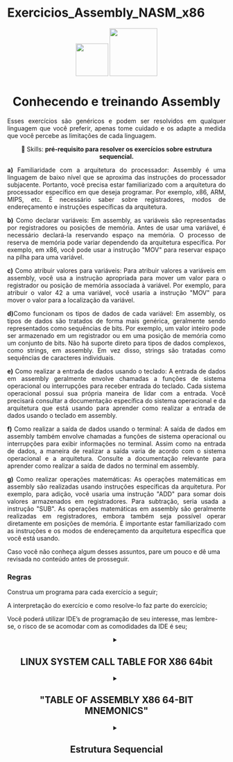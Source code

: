 # Exercicios_Assembly_NASM_x86


<div align="center">
<img src="https://github.com/AlvesTSA/Exercicios_C/assets/116441568/76cabc83-fed6-4f20-860c-691a1e8e74af" width="75px" />
<img src="https://github.com/AlvesTSA/Exercicios_C/assets/116441568/7508fe95-48b1-416e-b97d-aa1db84086c7" width="110px" />
</div>

<h1 align="center">Conhecendo e treinando Assembly</h1>

<p align="justify">Esses exercícios são genéricos e podem ser resolvidos em qualquer linguagem que você preferir, apenas tome cuidado e os adapte a medida que você percebe as limitações de cada linguagem.</p>
<p align="center">
  💼 Skills: <strong>pré-requisito para resolver os exercícios sobre estrutura sequencial.</strong>
</p>

<p align="justify">
<strong>  a)</strong> Familiaridade com a arquitetura do processador: Assembly é uma linguagem de baixo nível que se aproxima das instruções do processador subjacente. Portanto, você precisa estar familiarizado com a arquitetura do processador específico em que deseja programar. Por exemplo, x86, ARM, MIPS, etc. É necessário saber sobre registradores, modos de endereçamento e instruções específicas da arquitetura.
</p>
<p align="justify">
<strong>  b)</strong> Como declarar variáveis:
Em assembly, as variáveis são representadas por registradores ou posições de memória. Antes de usar uma variável, é necessário declará-la reservando espaço na memória. O processo de reserva de memória pode variar dependendo da arquitetura específica. Por exemplo, em x86, você pode usar a instrução "MOV" para reservar espaço na pilha para uma variável.


</p>
<p align="justify">
<strong>  c)</strong>  Como atribuir valores para variáveis:
Para atribuir valores a variáveis em assembly, você usa a instrução apropriada para mover um valor para o registrador ou posição de memória associada à variável. Por exemplo, para atribuir o valor 42 a uma variável, você usaria a instrução "MOV" para mover o valor para a localização da variável.
</p>
<p align="justify">
 <strong> d)</strong>Como funcionam os tipos de dados de cada variável:
Em assembly, os tipos de dados são tratados de forma mais genérica, geralmente sendo representados como sequências de bits. Por exemplo, um valor inteiro pode ser armazenado em um registrador ou em uma posição de memória como um conjunto de bits. Não há suporte direto para tipos de dados complexos, como strings, em assembly. Em vez disso, strings são tratadas como sequências de caracteres individuais.
</p>
<p align="justify">
 <strong> e)</strong> Como realizar a entrada de dados usando o teclado:
A entrada de dados em assembly geralmente envolve chamadas a funções de sistema operacional ou interrupções para receber entrada do teclado. Cada sistema operacional possui sua própria maneira de lidar com a entrada. Você precisará consultar a documentação específica do sistema operacional e da arquitetura que está usando para aprender como realizar a entrada de dados usando o teclado em assembly.
</p>
<p align="justify">
 <strong> f)</strong>  Como realizar a saída de dados usando o terminal:
A saída de dados em assembly também envolve chamadas a funções de sistema operacional ou interrupções para exibir informações no terminal. Assim como na entrada de dados, a maneira de realizar a saída varia de acordo com o sistema operacional e a arquitetura. Consulte a documentação relevante para aprender como realizar a saída de dados no terminal em assembly.
</p>

<p align="justify">
 <strong> g)</strong> Como realizar operações matemáticas:
As operações matemáticas em assembly são realizadas usando instruções específicas da arquitetura. Por exemplo, para adição, você usaria uma instrução "ADD" para somar dois valores armazenados em registradores. Para subtração, seria usada a instrução "SUB". As operações matemáticas em assembly são geralmente realizadas em registradores, embora também seja possível operar diretamente em posições de memória. É importante estar familiarizado com as instruções e os modos de endereçamento da arquitetura específica que você está usando.
</p>
<p>Caso você não conheça algum desses assuntos, pare um pouco e dê uma revisada no conteúdo antes de prosseguir.</p>

<h3>Regras</h3>

<p>Construa um programa para cada exercício a seguir;</p>
<p>A interpretação do exercício e como resolve-lo faz parte do exercício;</p>
<p>Você poderá utilizar IDE’s de programação de seu interesse, mas lembre-se, o risco de se acomodar com as comodidades da IDE é seu;</p>

<details>
<summary align = "center"> 
<h2 align = "center">LINUX SYSTEM CALL TABLE FOR X86 64bit</h2>
</summary>

<table border>




<tr><th align="center">%rax</th><th align="center">System call</th><th align="center">%rdi</th><th align="center">%rsi</th><th align="center">%rdx</th><th align="center">%r10</th><th align="center">%r8</th><th align="center">%r9</th></tr>






<tr><td>0</td><td>sys_read</td><td>unsigned int fd</td><td>char *buf</td><td>size_t count</td><td></td><td></td><td></td></tr>


<tr><td>1</td><td>sys_write</td><td>unsigned int fd</td><td>const char *buf</td><td>size_t count</td><td></td><td></td><td></td></tr>


<tr><td>2</td><td>sys_open</td><td>const char *filename</td><td>int flags</td><td>int mode</td><td></td><td></td><td></td></tr>


<tr><td>3</td><td>sys_close</td><td>unsigned int fd</td><td></td><td></td><td></td><td></td><td></td></tr>


<tr><td>4</td><td>sys_stat</td><td>const char *filename</td><td>struct stat *statbuf</td><td></td><td></td><td></td><td></td></tr>


<tr><td>5</td><td>sys_fstat</td><td>unsigned int fd</td><td>struct stat *statbuf</td><td></td><td></td><td></td><td></td></tr>


<tr><td>6</td><td>sys_lstat</td><td>fconst char *filename</td><td>struct stat *statbuf</td><td></td><td></td><td></td><td></td></tr>


<tr><td>7</td><td>sys_poll</td><td>struct poll_fd *ufds</td><td>unsigned int nfds</td><td>long timeout_msecs</td><td></td><td></td><td></td></tr>


<tr><td>8</td><td>sys_lseek</td><td>unsigned int fd</td><td>off_t offset</td><td>unsigned int origin</td><td></td><td></td><td></td></tr>


<tr><td>9</td><td>sys_mmap</td><td>unsigned long addr</td><td>unsigned long len</td><td>unsigned long prot</td><td>unsigned long flags</td><td>unsigned long fd</td><td>unsigned long off</td></tr>


<tr><td>10</td><td>sys_mprotect</td><td>unsigned long start</td><td>size_t len</td><td>unsigned long prot</td><td></td><td></td><td></td></tr>


<tr><td>11</td><td>sys_munmap</td><td>unsigned long addr</td><td>size_t len</td><td></td><td></td><td></td><td></td></tr>


<tr><td>12</td><td>sys_brk</td><td>unsigned long brk</td><td></td><td></td><td></td><td></td><td></td></tr>


<tr><td>13</td><td>sys_rt_sigaction</td><td>int sig</td><td>const struct sigaction *act</td><td>struct sigaction *oact</td><td>size_t sigsetsize</td><td></td><td></td></tr>


<tr><td>14</td><td>sys_rt_sigprocmask</td><td>int how</td><td>sigset_t *nset</td><td>sigset_t *oset</td><td>size_t sigsetsize</td><td></td><td></td></tr>


<tr><td>15</td><td>sys_rt_sigreturn</td><td>unsigned long __unused</td><td></td><td></td><td></td><td></td><td></td></tr>


<tr><td>16</td><td>sys_ioctl</td><td>unsigned int fd</td><td>unsigned int cmd</td><td>unsigned long arg</td><td></td><td></td><td></td></tr>


<tr><td>17</td><td>sys_pread64</td><td>unsigned long fd</td><td>char *buf</td><td>size_t count</td><td>loff_t pos</td><td></td><td></td></tr>


<tr><td>18</td><td>sys_pwrite64</td><td>unsigned int fd</td><td>const char *buf</td><td>size_t count</td><td>loff_t pos</td><td></td><td></td></tr>


<tr><td>19</td><td>sys_readv</td><td>unsigned long fd</td><td>const struct iovec *vec</td><td>unsigned long vlen</td><td></td><td></td><td></td></tr>


<tr><td>20</td><td>sys_writev</td><td>unsigned long fd</td><td>const struct iovec *vec</td><td>unsigned long vlen</td><td></td><td></td><td></td></tr>


<tr><td>21</td><td>sys_access</td><td>const char *filename</td><td>int mode</td><td></td><td></td><td></td><td></td></tr>


<tr><td>22</td><td>sys_pipe</td><td>int *filedes</td><td></td><td></td><td></td><td></td><td></td></tr>


<tr><td>23</td><td>sys_select</td><td>int n</td><td>fd_set *inp</td><td>fd_set *outp</td><td>fd_set*exp</td><td>struct timeval *tvp</td><td></td></tr>


<tr><td>24</td><td>sys_sched_yield</td><td></td><td></td><td></td><td></td><td></td><td></td></tr>


<tr><td>25</td><td>sys_mremap</td><td>unsigned long addr</td><td>unsigned long old_len</td><td>unsigned long new_len</td><td>unsigned long flags</td><td>unsigned long new_addr</td><td></td></tr>


<tr><td>26</td><td>sys_msync</td><td>unsigned long start</td><td>size_t len</td><td>int flags</td><td></td><td></td><td></td></tr>


<tr><td>27</td><td>sys_mincore</td><td>unsigned long start</td><td>size_t len</td><td>unsigned char *vec</td><td></td><td></td><td></td></tr>


<tr><td>28</td><td>sys_madvise</td><td>unsigned long start</td><td>size_t len_in</td><td>int behavior</td><td></td><td></td><td></td></tr>


<tr><td>29</td><td>sys_shmget</td><td>key_t key</td><td>size_t size</td><td>int shmflg</td><td></td><td></td><td></td></tr>


<tr><td>30</td><td>sys_shmat</td><td>int shmid</td><td>char *shmaddr</td><td>int shmflg</td><td></td><td></td><td></td></tr>


<tr><td>31</td><td>sys_shmctl</td><td>int shmid</td><td>int cmd</td><td>struct shmid_ds *buf</td><td></td><td></td><td></td></tr>


<tr><td>32</td><td>sys_dup</td><td>unsigned int fildes</td><td></td><td></td><td></td><td></td><td></td></tr>


<tr><td>33</td><td>sys_dup2</td><td>unsigned int oldfd</td><td>unsigned int newfd</td><td></td><td></td><td></td><td></td></tr>


<tr><td>34</td><td>sys_pause</td><td></td><td></td><td></td><td></td><td></td><td></td></tr>


<tr><td>35</td><td>sys_nanosleep</td><td>struct timespec *rqtp</td><td>struct timespec *rmtp</td><td></td><td></td><td></td><td></td></tr>


<tr><td>36</td><td>sys_getitimer</td><td>int which</td><td>struct itimerval *value</td><td></td><td></td><td></td><td></td></tr>


<tr><td>37</td><td>sys_alarm</td><td>unsigned int seconds</td><td></td><td></td><td></td><td></td><td></td></tr>


<tr><td>38</td><td>sys_setitimer</td><td>int which</td><td>struct itimerval *value</td><td>struct itimerval *ovalue</td><td></td><td></td><td></td></tr>


<tr><td>39</td><td>sys_getpid</td><td></td><td></td><td></td><td></td><td></td><td></td></tr>


<tr><td>40</td><td>sys_sendfile</td><td>int out_fd</td><td>int in_fd</td><td>off_t *offset</td><td>size_t count</td><td></td><td></td></tr>


<tr><td>41</td><td>sys_socket</td><td>int family</td><td>int type</td><td>int protocol</td><td></td><td></td><td></td></tr>


<tr><td>42</td><td>sys_connect</td><td>int fd</td><td>struct sockaddr *uservaddr</td><td>int addrlen</td><td></td><td></td><td></td></tr>


<tr><td>43</td><td>sys_accept</td><td>int fd</td><td>struct sockaddr *upeer_sockaddr</td><td>int *upeer_addrlen</td><td></td><td></td><td></td></tr>


<tr><td>44</td><td>sys_sendto</td><td>int fd</td><td>void *buff</td><td>size_t len</td><td>unsigned flags</td><td>struct sockaddr *addr</td><td>int addr_len</td></tr>


<tr><td>45</td><td>sys_recvfrom</td><td>int fd</td><td>void *ubuf</td><td>size_t size</td><td>unsigned flags</td><td>struct sockaddr *addr</td><td>int *addr_len</td></tr>


<tr><td>46</td><td>sys_sendmsg</td><td>int fd</td><td>struct msghdr *msg</td><td>unsigned flags</td><td></td><td></td><td></td></tr>


<tr><td>47</td><td>sys_recvmsg</td><td>int fd</td><td>struct msghdr *msg</td><td>unsigned int flags</td><td></td><td></td><td></td></tr>


<tr><td>48</td><td>sys_shutdown</td><td>int fd</td><td>int how</td><td></td><td></td><td></td><td></td></tr>


<tr><td>49</td><td>sys_bind</td><td>int fd</td><td>struct sokaddr *umyaddr</td><td>int addrlen</td><td></td><td></td><td></td></tr>


<tr><td>50</td><td>sys_listen</td><td>int fd</td><td>int backlog</td><td></td><td></td><td></td><td></td></tr>


<tr><td>51</td><td>sys_getsockname</td><td>int fd</td><td>struct sockaddr *usockaddr</td><td>int *usockaddr_len</td><td></td><td></td><td></td></tr>


<tr><td>52</td><td>sys_getpeername</td><td>int fd</td><td>struct sockaddr *usockaddr</td><td>int *usockaddr_len</td><td></td><td></td><td></td></tr>


<tr><td>53</td><td>sys_socketpair</td><td>int family</td><td>int type</td><td>int protocol</td><td>int *usockvec</td><td></td><td></td></tr>


<tr><td>54</td><td>sys_setsockopt</td><td>int fd</td><td>int level</td><td>int optname</td><td>char *optval</td><td>int optlen</td><td></td></tr>


<tr><td>55</td><td>sys_getsockopt</td><td>int fd</td><td>int level</td><td>int optname</td><td>char *optval</td><td>int *optlen</td><td></td></tr>


<tr><td>56</td><td>sys_clone</td><td>unsigned long clone_flags</td><td>unsigned long newsp</td><td>void *parent_tid</td><td>void *child_tid</td><td>unsigned int tid</td><td></td></tr>


<tr><td>57</td><td>sys_fork</td><td></td><td></td><td></td><td></td><td></td><td></td></tr>


<tr><td>58</td><td>sys_vfork</td><td></td><td></td><td></td><td></td><td></td><td></td></tr>


<tr><td>59</td><td>sys_execve</td><td>const char *filename</td><td>const char *const argv[]</td><td>const char *const envp[]</td><td></td><td></td><td></td></tr>


<tr><td>60</td><td>sys_exit</td><td>int error_code</td><td></td><td></td><td></td><td></td><td></td></tr>


<tr><td>61</td><td>sys_wait4</td><td>pid_t upid</td><td>int *stat_addr</td><td>int options</td><td>struct rusage *ru</td><td></td><td></td></tr>


<tr><td>62</td><td>sys_kill</td><td>pid_t pid</td><td>int sig</td><td></td><td></td><td></td><td></td></tr>


<tr><td>63</td><td>sys_uname</td><td>struct old_utsname *name</td><td></td><td></td><td></td><td></td><td></td></tr>


<tr><td>64</td><td>sys_semget</td><td>key_t key</td><td>int nsems</td><td>int semflg</td><td></td><td></td><td></td></tr>


<tr><td>65</td><td>sys_semop</td><td>int semid</td><td>struct sembuf *tsops</td><td>unsigned nsops</td><td></td><td></td><td></td></tr>


<tr><td>66</td><td>sys_semctl</td><td>int semid</td><td>int semnum</td><td>int cmd</td><td>union semun arg</td><td></td><td></td></tr>


<tr><td>67</td><td>sys_shmdt</td><td>char *shmaddr</td><td></td><td></td><td></td><td></td><td></td></tr>


<tr><td>68</td><td>sys_msgget</td><td>key_t key</td><td>int msgflg</td><td></td><td></td><td></td><td></td></tr>


<tr><td>69</td><td>sys_msgsnd</td><td>int msqid</td><td>struct msgbuf *msgp</td><td>size_t msgsz</td><td>int msgflg</td><td></td><td></td></tr>


<tr><td>70</td><td>sys_msgrcv</td><td>int msqid</td><td>struct msgbuf *msgp</td><td>size_t msgsz</td><td>long msgtyp</td><td>int msgflg</td><td></td></tr>


<tr><td>71</td><td>sys_msgctl</td><td>int msqid</td><td>int cmd</td><td>struct msqid_ds *buf</td><td></td><td></td><td></td></tr>


<tr><td>72</td><td>sys_fcntl</td><td>unsigned int fd</td><td>unsigned int cmd</td><td>unsigned long arg</td><td></td><td></td><td></td></tr>


<tr><td>73</td><td>sys_flock</td><td>unsigned int fd</td><td>unsigned int cmd</td><td></td><td></td><td></td><td></td></tr>


<tr><td>74</td><td>sys_fsync</td><td>unsigned int fd</td><td></td><td></td><td></td><td></td><td></td></tr>


<tr><td>75</td><td>sys_fdatasync</td><td>unsigned int fd</td><td></td><td></td><td></td><td></td><td></td></tr>


<tr><td>76</td><td>sys_truncate</td><td>const char *path</td><td>long length</td><td></td><td></td><td></td><td></td></tr>


<tr><td>77</td><td>sys_ftruncate</td><td>unsigned int fd</td><td>unsigned long length</td><td></td><td></td><td></td><td></td></tr>


<tr><td>78</td><td>sys_getdents</td><td>unsigned int fd</td><td>struct linux_dirent *dirent</td><td>unsigned int count</td><td></td><td></td><td></td></tr>


<tr><td>79</td><td>sys_getcwd</td><td>char *buf</td><td>unsigned long size</td><td></td><td></td><td></td><td></td></tr>


<tr><td>80</td><td>sys_chdir</td><td>const char *filename</td><td></td><td></td><td></td><td></td><td></td></tr>


<tr><td>81</td><td>sys_fchdir</td><td>unsigned int fd</td><td></td><td></td><td></td><td></td><td></td></tr>


<tr><td>82</td><td>sys_rename</td><td>const char *oldname</td><td>const char *newname</td><td></td><td></td><td></td><td></td></tr>


<tr><td>83</td><td>sys_mkdir</td><td>const char *pathname</td><td>int mode</td><td></td><td></td><td></td><td></td></tr>


<tr><td>84</td><td>sys_rmdir</td><td>const char *pathname</td><td></td><td></td><td></td><td></td><td></td></tr>


<tr><td>85</td><td>sys_creat</td><td>const char *pathname</td><td>int mode</td><td></td><td></td><td></td><td></td></tr>


<tr><td>86</td><td>sys_link</td><td>const char *oldname</td><td>const char *newname</td><td></td><td></td><td></td><td></td></tr>


<tr><td>87</td><td>sys_unlink</td><td>const char *pathname</td><td></td><td></td><td></td><td></td><td></td></tr>


<tr><td>88</td><td>sys_symlink</td><td>const char *oldname</td><td>const char *newname</td><td></td><td></td><td></td><td></td></tr>


<tr><td>89</td><td>sys_readlink</td><td>const char *path</td><td>char *buf</td><td>int bufsiz</td><td></td><td></td><td></td></tr>


<tr><td>90</td><td>sys_chmod</td><td>const char *filename</td><td>mode_t mode</td><td></td><td></td><td></td><td></td></tr>


<tr><td>91</td><td>sys_fchmod</td><td>unsigned int fd</td><td>mode_t mode</td><td></td><td></td><td></td><td></td></tr>


<tr><td>92</td><td>sys_chown</td><td>const char *filename</td><td>uid_t user</td><td>gid_t group</td><td></td><td></td><td></td></tr>


<tr><td>93</td><td>sys_fchown</td><td>unsigned int fd</td><td>uid_t user</td><td>gid_t group</td><td></td><td></td><td></td></tr>


<tr><td>94</td><td>sys_lchown</td><td>const char *filename</td><td>uid_t user</td><td>gid_t group</td><td></td><td></td><td></td></tr>


<tr><td>95</td><td>sys_umask</td><td>int mask</td><td></td><td></td><td></td><td></td><td></td></tr>


<tr><td>96</td><td>sys_gettimeofday</td><td>struct timeval *tv</td><td>struct timezone *tz</td><td></td><td></td><td></td><td></td></tr>


<tr><td>97</td><td>sys_getrlimit</td><td>unsigned int resource</td><td>struct rlimit *rlim</td><td></td><td></td><td></td><td></td></tr>


<tr><td>98</td><td>sys_getrusage</td><td>int who</td><td>struct rusage *ru</td><td></td><td></td><td></td><td></td></tr>


<tr><td>99</td><td>sys_sysinfo</td><td>struct sysinfo *info</td><td></td><td></td><td></td><td></td><td></td></tr>


<tr><td>100</td><td>sys_times</td><td>struct tms *tbuf</td><td></td><td></td><td></td><td></td><td></td></tr>


<tr><td>101</td><td>sys_ptrace</td><td>long request</td><td>long pid</td><td>unsigned long addr</td><td>unsigned long data</td><td></td><td></td></tr>


<tr><td>102</td><td>sys_getuid</td><td></td><td></td><td></td><td></td><td></td><td></td></tr>


<tr><td>103</td><td>sys_syslog</td><td>int type</td><td>char *buf</td><td>int len</td><td></td><td></td><td></td></tr>


<tr><td>104</td><td>sys_getgid</td><td></td><td></td><td></td><td></td><td></td><td></td></tr>


<tr><td>105</td><td>sys_setuid</td><td>uid_t uid</td><td></td><td></td><td></td><td></td><td></td></tr>


<tr><td>106</td><td>sys_setgid</td><td>gid_t gid</td><td></td><td></td><td></td><td></td><td></td></tr>


<tr><td>107</td><td>sys_geteuid</td><td></td><td></td><td></td><td></td><td></td><td></td></tr>


<tr><td>108</td><td>sys_getegid</td><td></td><td></td><td></td><td></td><td></td><td></td></tr>


<tr><td>109</td><td>sys_setpgid</td><td>pid_t pid</td><td>pid_t pgid</td><td></td><td></td><td></td><td></td></tr>


<tr><td>110</td><td>sys_getppid</td><td></td><td></td><td></td><td></td><td></td><td></td></tr>


<tr><td>111</td><td>sys_getpgrp</td><td></td><td></td><td></td><td></td><td></td><td></td></tr>


<tr><td>112</td><td>sys_setsid</td><td></td><td></td><td></td><td></td><td></td><td></td></tr>


<tr><td>113</td><td>sys_setreuid</td><td>uid_t ruid</td><td>uid_t euid</td><td></td><td></td><td></td><td></td></tr>


<tr><td>114</td><td>sys_setregid</td><td>gid_t rgid</td><td>gid_t egid</td><td></td><td></td><td></td><td></td></tr>


<tr><td>115</td><td>sys_getgroups</td><td>int gidsetsize</td><td>gid_t *grouplist</td><td></td><td></td><td></td><td></td></tr>


<tr><td>116</td><td>sys_setgroups</td><td>int gidsetsize</td><td>gid_t *grouplist</td><td></td><td></td><td></td><td></td></tr>


<tr><td>117</td><td>sys_setresuid</td><td>uid_t *ruid</td><td>uid_t *euid</td><td>uid_t *suid</td><td></td><td></td><td></td></tr>


<tr><td>118</td><td>sys_getresuid</td><td>uid_t *ruid</td><td>uid_t *euid</td><td>uid_t *suid</td><td></td><td></td><td></td></tr>


<tr><td>119</td><td>sys_setresgid</td><td>gid_t rgid</td><td>gid_t egid</td><td>gid_t sgid</td><td></td><td></td><td></td></tr>


<tr><td>120</td><td>sys_getresgid</td><td>gid_t *rgid</td><td>gid_t *egid</td><td>gid_t *sgid</td><td></td><td></td><td></td></tr>


<tr><td>121</td><td>sys_getpgid</td><td>pid_t pid</td><td></td><td></td><td></td><td></td><td></td></tr>


<tr><td>122</td><td>sys_setfsuid</td><td>uid_t uid</td><td></td><td></td><td></td><td></td><td></td></tr>


<tr><td>123</td><td>sys_setfsgid</td><td>gid_t gid</td><td></td><td></td><td></td><td></td><td></td></tr>


<tr><td>124</td><td>sys_getsid</td><td>pid_t pid</td><td></td><td></td><td></td><td></td><td></td></tr>


<tr><td>125</td><td>sys_capget</td><td>cap_user_header_t header</td><td>cap_user_data_t dataptr</td><td></td><td></td><td></td><td></td></tr>


<tr><td>126</td><td>sys_capset</td><td>cap_user_header_t header</td><td>const cap_user_data_t data</td><td></td><td></td><td></td><td></td></tr>


<tr><td>127</td><td>sys_rt_sigpending</td><td>sigset_t *set</td><td>size_t sigsetsize</td><td></td><td></td><td></td><td></td></tr>


<tr><td>128</td><td>sys_rt_sigtimedwait</td><td>const sigset_t *uthese</td><td>siginfo_t *uinfo</td><td>const struct timespec *uts</td><td>size_t sigsetsize</td><td></td><td></td></tr>


<tr><td>129</td><td>sys_rt_sigqueueinfo</td><td>pid_t pid</td><td>int sig</td><td>siginfo_t *uinfo</td><td></td><td></td><td></td></tr>


<tr><td>130</td><td>sys_rt_sigsuspend</td><td>sigset_t *unewset</td><td>size_t sigsetsize</td><td></td><td></td><td></td><td></td></tr>


<tr><td>131</td><td>sys_sigaltstack</td><td>const stack_t *uss</td><td>stack_t *uoss</td><td></td><td></td><td></td><td></td></tr>


<tr><td>132</td><td>sys_utime</td><td>char *filename</td><td>struct utimbuf *times</td><td></td><td></td><td></td><td></td></tr>


<tr><td>133</td><td>sys_mknod</td><td>const char *filename</td><td>umode_t mode</td><td>unsigned dev</td><td></td><td></td><td></td></tr>


<tr><td>134</td><td>sys_uselib</td><td>NOT IMPLEMENTED</td><td></td><td></td><td></td><td></td><td></td></tr>


<tr><td>135</td><td>sys_personality</td><td>unsigned int personality</td><td></td><td></td><td></td><td></td><td></td></tr>


<tr><td>136</td><td>sys_ustat</td><td>unsigned dev</td><td>struct ustat *ubuf</td><td></td><td></td><td></td><td></td></tr>


<tr><td>137</td><td>sys_statfs</td><td>const char *pathname</td><td>struct statfs *buf</td><td></td><td></td><td></td><td></td></tr>


<tr><td>138</td><td>sys_fstatfs</td><td>unsigned int fd</td><td>struct statfs *buf</td><td></td><td></td><td></td><td></td></tr>


<tr><td>139</td><td>sys_sysfs</td><td>int option</td><td>unsigned long arg1</td><td>unsigned long arg2</td><td></td><td></td><td></td></tr>


<tr><td>140</td><td>sys_getpriority</td><td>int which</td><td>int who</td><td></td><td></td><td></td><td></td></tr>


<tr><td>141</td><td>sys_setpriority</td><td>int which</td><td>int who</td><td>int niceval</td><td></td><td></td><td></td></tr>


<tr><td>142</td><td>sys_sched_setparam</td><td>pid_t pid</td><td>struct sched_param *param</td><td></td><td></td><td></td><td></td></tr>


<tr><td>143</td><td>sys_sched_getparam</td><td>pid_t pid</td><td>struct sched_param *param</td><td></td><td></td><td></td><td></td></tr>


<tr><td>144</td><td>sys_sched_setscheduler</td><td>pid_t pid</td><td>int policy</td><td>struct sched_param *param</td><td></td><td></td><td></td></tr>


<tr><td>145</td><td>sys_sched_getscheduler</td><td>pid_t pid</td><td></td><td></td><td></td><td></td><td></td></tr>


<tr><td>146</td><td>sys_sched_get_priority_max</td><td>int policy</td><td></td><td></td><td></td><td></td><td></td></tr>


<tr><td>147</td><td>sys_sched_get_priority_min</td><td>int policy</td><td></td><td></td><td></td><td></td><td></td></tr>


<tr><td>148</td><td>sys_sched_rr_get_interval</td><td>pid_t pid</td><td>struct timespec *interval</td><td></td><td></td><td></td><td></td></tr>


<tr><td>149</td><td>sys_mlock</td><td>unsigned long start</td><td>size_t len</td><td></td><td></td><td></td><td></td></tr>


<tr><td>150</td><td>sys_munlock</td><td>unsigned long start</td><td>size_t len</td><td></td><td></td><td></td><td></td></tr>


<tr><td>151</td><td>sys_mlockall</td><td>int flags</td><td></td><td></td><td></td><td></td><td></td></tr>


<tr><td>152</td><td>sys_munlockall</td><td></td><td></td><td></td><td></td><td></td><td></td></tr>


<tr><td>153</td><td>sys_vhangup</td><td></td><td></td><td></td><td></td><td></td><td></td></tr>


<tr><td>154</td><td>sys_modify_ldt</td><td>int func</td><td>void *ptr</td><td>unsigned long bytecount</td><td></td><td></td><td></td></tr>


<tr><td>155</td><td>sys_pivot_root</td><td>const char *new_root</td><td>const char *put_old</td><td></td><td></td><td></td><td></td></tr>


<tr><td>156</td><td>sys__sysctl</td><td>struct __sysctl_args *args</td><td></td><td></td><td></td><td></td><td></td></tr>


<tr><td>157</td><td>sys_prctl</td><td>int option</td><td>unsigned long arg2</td><td>unsigned long arg3</td><td>unsigned long arg4</td><td></td><td>unsigned long arg5</td></tr>


<tr><td>158</td><td>sys_arch_prctl</td><td>struct task_struct *task</td><td>int code</td><td>unsigned long *addr</td><td></td><td></td><td></td></tr>


<tr><td>159</td><td>sys_adjtimex</td><td>struct timex *txc_p</td><td></td><td></td><td></td><td></td><td></td></tr>


<tr><td>160</td><td>sys_setrlimit</td><td>unsigned int resource</td><td>struct rlimit *rlim</td><td></td><td></td><td></td><td></td></tr>


<tr><td>161</td><td>sys_chroot</td><td>const char *filename</td><td></td><td></td><td></td><td></td><td></td></tr>


<tr><td>162</td><td>sys_sync</td><td></td><td></td><td></td><td></td><td></td><td></td></tr>


<tr><td>163</td><td>sys_acct</td><td>const char *name</td><td></td><td></td><td></td><td></td><td></td></tr>


<tr><td>164</td><td>sys_settimeofday</td><td>struct timeval *tv</td><td>struct timezone *tz</td><td></td><td></td><td></td><td></td></tr>


<tr><td>165</td><td>sys_mount</td><td>char *dev_name</td><td>char *dir_name</td><td>char *type</td><td>unsigned long flags</td><td>void *data</td><td></td></tr>


<tr><td>166</td><td>sys_umount2</td><td>const char *target</td><td>int flags</td><td></td><td></td><td></td><td></td></tr>


<tr><td>167</td><td>sys_swapon</td><td>const char *specialfile</td><td>int swap_flags</td><td></td><td></td><td></td><td></td></tr>


<tr><td>168</td><td>sys_swapoff</td><td>const char *specialfile</td><td></td><td></td><td></td><td></td><td></td></tr>


<tr><td>169</td><td>sys_reboot</td><td>int magic1</td><td>int magic2</td><td>unsigned int cmd</td><td>void *arg</td><td></td><td></td></tr>


<tr><td>170</td><td>sys_sethostname</td><td>char *name</td><td>int len</td><td></td><td></td><td></td><td></td></tr>


<tr><td>171</td><td>sys_setdomainname</td><td>char *name</td><td>int len</td><td></td><td></td><td></td><td></td></tr>


<tr><td>172</td><td>sys_iopl</td><td>unsigned int level</td><td>struct pt_regs *regs</td><td></td><td></td><td></td><td></td></tr>


<tr><td>173</td><td>sys_ioperm</td><td>unsigned long from</td><td>unsigned long num</td><td>int turn_on</td><td></td><td></td><td></td></tr>


<tr><td>174</td><td>sys_create_module</td><td>REMOVED IN Linux 2.6</td><td></td><td></td><td></td><td></td><td></td></tr>


<tr><td>175</td><td>sys_init_module</td><td>void *umod</td><td>unsigned long len</td><td>const char *uargs</td><td></td><td></td><td></td></tr>


<tr><td>176</td><td>sys_delete_module</td><td>const chat *name_user</td><td>unsigned int flags</td><td></td><td></td><td></td><td></td></tr>


<tr><td>177</td><td>sys_get_kernel_syms</td><td>REMOVED IN Linux 2.6</td><td></td><td></td><td></td><td></td><td></td></tr>


<tr><td>178</td><td>sys_query_module</td><td>REMOVED IN Linux 2.6</td><td></td><td></td><td></td><td></td><td></td></tr>


<tr><td>179</td><td>sys_quotactl</td><td>unsigned int cmd</td><td>const char *special</td><td>qid_t id</td><td>void *addr</td><td></td><td></td></tr>


<tr><td>180</td><td>sys_nfsservctl</td><td>NOT IMPLEMENTED</td><td></td><td></td><td></td><td></td><td></td></tr>


<tr><td>181</td><td>sys_getpmsg</td><td>NOT IMPLEMENTED</td><td></td><td></td><td></td><td></td><td></td></tr>


<tr><td>182</td><td>sys_putpmsg</td><td>NOT IMPLEMENTED</td><td></td><td></td><td></td><td></td><td></td></tr>


<tr><td>183</td><td>sys_afs_syscall</td><td>NOT IMPLEMENTED</td><td></td><td></td><td></td><td></td><td></td></tr>


<tr><td>184</td><td>sys_tuxcall</td><td>NOT IMPLEMENTED</td><td></td><td></td><td></td><td></td><td></td></tr>


<tr><td>185</td><td>sys_security</td><td>NOT IMPLEMENTED</td><td></td><td></td><td></td><td></td><td></td></tr>


<tr><td>186</td><td>sys_gettid</td><td></td><td></td><td></td><td></td><td></td><td></td></tr>


<tr><td>187</td><td>sys_readahead</td><td>int fd</td><td>loff_t offset</td><td>size_t count</td><td></td><td></td><td></td></tr>


<tr><td>188</td><td>sys_setxattr</td><td>const char *pathname</td><td>const char *name</td><td>const void *value</td><td>size_t size</td><td>int flags</td><td></td></tr>


<tr><td>189</td><td>sys_lsetxattr</td><td>const char *pathname</td><td>const char *name</td><td>const void *value</td><td>size_t size</td><td>int flags</td><td></td></tr>


<tr><td>190</td><td>sys_fsetxattr</td><td>int fd</td><td>const char *name</td><td>const void *value</td><td>size_t size</td><td>int flags</td><td></td></tr>


<tr><td>191</td><td>sys_getxattr</td><td>const char *pathname</td><td>const char *name</td><td>void *value</td><td>size_t size</td><td></td><td></td></tr>


<tr><td>192</td><td>sys_lgetxattr</td><td>const char *pathname</td><td>const char *name</td><td>void *value</td><td>size_t size</td><td></td><td></td></tr>


<tr><td>193</td><td>sys_fgetxattr</td><td>int fd</td><td>const har *name</td><td>void *value</td><td>size_t size</td><td></td><td></td></tr>


<tr><td>194</td><td>sys_listxattr</td><td>const char *pathname</td><td>char *list</td><td>size_t size</td><td></td><td></td><td></td></tr>


<tr><td>195</td><td>sys_llistxattr</td><td>const char *pathname</td><td>char *list</td><td>size_t size</td><td></td><td></td><td></td></tr>


<tr><td>196</td><td>sys_flistxattr</td><td>int fd</td><td>char *list</td><td>size_t size</td><td></td><td></td><td></td></tr>


<tr><td>197</td><td>sys_removexattr</td><td>const char *pathname</td><td>const char *name</td><td></td><td></td><td></td><td></td></tr>


<tr><td>198</td><td>sys_lremovexattr</td><td>const char *pathname</td><td>const char *name</td><td></td><td></td><td></td><td></td></tr>


<tr><td>199</td><td>sys_fremovexattr</td><td>int fd</td><td>const char *name</td><td></td><td></td><td></td><td></td></tr>


<tr><td>200</td><td>sys_tkill</td><td>pid_t pid</td><td>ing sig</td><td></td><td></td><td></td><td></td></tr>


<tr><td>201</td><td>sys_time</td><td>time_t *tloc</td><td></td><td></td><td></td><td></td><td></td></tr>


<tr><td>202</td><td>sys_futex</td><td>u32 *uaddr</td><td>int op</td><td>u32 val</td><td>struct timespec *utime</td><td>u32 *uaddr2</td><td>u32 val3</td></tr>


<tr><td>203</td><td>sys_sched_setaffinity</td><td>pid_t pid</td><td>unsigned int len</td><td>unsigned long *user_mask_ptr</td><td></td><td></td><td></td></tr>


<tr><td>204</td><td>sys_sched_getaffinity</td><td>pid_t pid</td><td>unsigned int len</td><td>unsigned long *user_mask_ptr</td><td></td><td></td><td></td></tr>


<tr><td>205</td><td>sys_set_thread_area</td><td>NOT IMPLEMENTED. Use arch_prctl</td><td></td><td></td><td></td><td></td><td></td></tr>


<tr><td>206</td><td>sys_io_setup</td><td>unsigned nr_events</td><td>aio_context_t *ctxp</td><td></td><td></td><td></td><td></td></tr>


<tr><td>207</td><td>sys_io_destroy</td><td>aio_context_t ctx</td><td></td><td></td><td></td><td></td><td></td></tr>


<tr><td>208</td><td>sys_io_getevents</td><td>aio_context_t ctx_id</td><td>long min_nr</td><td>long nr</td><td>struct io_event *events</td><td></td><td></td></tr>


<tr><td>209</td><td>sys_io_submit</td><td>aio_context_t ctx_id</td><td>long nr</td><td>struct iocb **iocbpp</td><td></td><td></td><td></td></tr>


<tr><td>210</td><td>sys_io_cancel</td><td>aio_context_t ctx_id</td><td>struct iocb *iocb</td><td>struct io_event *result</td><td></td><td></td><td></td></tr>


<tr><td>211</td><td>sys_get_thread_area</td><td>NOT IMPLEMENTED. Use arch_prctl</td><td></td><td></td><td></td><td></td><td></td></tr>


<tr><td>212</td><td>sys_lookup_dcookie</td><td>u64 cookie64</td><td>long buf</td><td>long len</td><td></td><td></td><td></td></tr>


<tr><td>213</td><td>sys_epoll_create</td><td>int size</td><td></td><td></td><td></td><td></td><td></td></tr>


<tr><td>214</td><td>sys_epoll_ctl_old</td><td>NOT IMPLEMENTED</td><td></td><td></td><td></td><td></td><td></td></tr>


<tr><td>215</td><td>sys_epoll_wait_old</td><td>NOT IMPLEMENTED</td><td></td><td></td><td></td><td></td><td></td></tr>


<tr><td>216</td><td>sys_remap_file_pages</td><td>unsigned long start</td><td>unsigned long size</td><td>unsigned long prot</td><td>unsigned long pgoff</td><td>unsigned long flags</td><td></td></tr>


<tr><td>217</td><td>sys_getdents64</td><td>unsigned int fd</td><td>struct linux_dirent64 *dirent</td><td>unsigned int count</td><td></td><td></td><td></td></tr>


<tr><td>218</td><td>sys_set_tid_address</td><td>int *tidptr</td><td></td><td></td><td></td><td></td><td></td></tr>


<tr><td>219</td><td>sys_restart_syscall</td><td></td><td></td><td></td><td></td><td></td><td></td></tr>


<tr><td>220</td><td>sys_semtimedop</td><td>int semid</td><td>struct sembuf *tsops</td><td>unsigned nsops</td><td>const struct timespec *timeout</td><td></td><td></td></tr>


<tr><td>221</td><td>sys_fadvise64</td><td>int fd</td><td>loff_t offset</td><td>size_t len</td><td>int advice</td><td></td><td></td></tr>


<tr><td>222</td><td>sys_timer_create</td><td>const clockid_t which_clock</td><td>struct sigevent *timer_event_spec</td><td>timer_t *created_timer_id</td><td></td><td></td><td></td></tr>


<tr><td>223</td><td>sys_timer_settime</td><td>timer_t timer_id</td><td>int flags</td><td>const struct itimerspec *new_setting</td><td>struct itimerspec *old_setting</td><td></td><td></td></tr>


<tr><td>224</td><td>sys_timer_gettime</td><td>timer_t timer_id</td><td>struct itimerspec *setting</td><td></td><td></td><td></td><td></td></tr>


<tr><td>225</td><td>sys_timer_getoverrun</td><td>timer_t timer_id</td><td></td><td></td><td></td><td></td><td></td></tr>


<tr><td>226</td><td>sys_timer_delete</td><td>timer_t timer_id</td><td></td><td></td><td></td><td></td><td></td></tr>


<tr><td>227</td><td>sys_clock_settime</td><td>const clockid_t which_clock</td><td>const struct timespec *tp</td><td></td><td></td><td></td><td></td></tr>


<tr><td>228</td><td>sys_clock_gettime</td><td>const clockid_t which_clock</td><td>struct timespec *tp</td><td></td><td></td><td></td><td></td></tr>


<tr><td>229</td><td>sys_clock_getres</td><td>const clockid_t which_clock</td><td>struct timespec *tp</td><td></td><td></td><td></td><td></td></tr>


<tr><td>230</td><td>sys_clock_nanosleep</td><td>const clockid_t which_clock</td><td>int flags</td><td>const struct timespec *rqtp</td><td>struct timespec *rmtp</td><td></td><td></td></tr>


<tr><td>231</td><td>sys_exit_group</td><td>int error_code</td><td></td><td></td><td></td><td></td><td></td></tr>


<tr><td>232</td><td>sys_epoll_wait</td><td>int epfd</td><td>struct epoll_event *events</td><td>int maxevents</td><td>int timeout</td><td></td><td></td></tr>


<tr><td>233</td><td>sys_epoll_ctl</td><td>int epfd</td><td>int op</td><td>int fd</td><td>struct epoll_event *event</td><td></td><td></td></tr>


<tr><td>234</td><td>sys_tgkill</td><td>pid_t tgid</td><td>pid_t pid</td><td>int sig</td><td></td><td></td><td></td></tr>


<tr><td>235</td><td>sys_utimes</td><td>char *filename</td><td>struct timeval *utimes</td><td></td><td></td><td></td><td></td></tr>


<tr><td>236</td><td>sys_vserver</td><td>NOT IMPLEMENTED</td><td></td><td></td><td></td><td></td><td></td></tr>


<tr><td>237</td><td>sys_mbind</td><td>unsigned long start</td><td>unsigned long len</td><td>unsigned long mode</td><td>unsigned long *nmask</td><td>unsigned long maxnode</td><td>unsigned flags</td></tr>


<tr><td>238</td><td>sys_set_mempolicy</td><td>int mode</td><td>unsigned long *nmask</td><td>unsigned long maxnode</td><td></td><td></td><td></td></tr>


<tr><td>239</td><td>sys_get_mempolicy</td><td>int *policy</td><td>unsigned long *nmask</td><td>unsigned long maxnode</td><td>unsigned long addr</td><td>unsigned long flags</td><td></td></tr>


<tr><td>240</td><td>sys_mq_open</td><td>const char *u_name</td><td>int oflag</td><td>mode_t mode</td><td>struct mq_attr *u_attr</td><td></td><td></td></tr>


<tr><td>241</td><td>sys_mq_unlink</td><td>const char *u_name</td><td></td><td></td><td></td><td></td><td></td></tr>


<tr><td>242</td><td>sys_mq_timedsend</td><td>mqd_t mqdes</td><td>const char *u_msg_ptr</td><td>size_t msg_len</td><td>unsigned int msg_prio</td><td>const stuct timespec *u_abs_timeout</td><td></td></tr>


<tr><td>243</td><td>sys_mq_timedreceive</td><td>mqd_t mqdes</td><td>char *u_msg_ptr</td><td>size_t msg_len</td><td>unsigned int *u_msg_prio</td><td>const struct timespec *u_abs_timeout</td><td></td></tr>


<tr><td>244</td><td>sys_mq_notify</td><td>mqd_t mqdes</td><td>const struct sigevent *u_notification</td><td></td><td></td><td></td><td></td></tr>


<tr><td>245</td><td>sys_mq_getsetattr</td><td>mqd_t mqdes</td><td>const struct mq_attr *u_mqstat</td><td>struct mq_attr *u_omqstat</td><td></td><td></td><td></td></tr>


<tr><td>246</td><td>sys_kexec_load</td><td>unsigned long entry</td><td>unsigned long nr_segments</td><td>struct kexec_segment *segments</td><td>unsigned long flags</td><td></td><td></td></tr>


<tr><td>247</td><td>sys_waitid</td><td>int which</td><td>pid_t upid</td><td>struct siginfo *infop</td><td>int options</td><td>struct rusage *ru</td><td></td></tr>


<tr><td>248</td><td>sys_add_key</td><td>const char *_type</td><td>const char *_description</td><td>const void *_payload</td><td>size_t plen</td><td></td><td></td></tr>


<tr><td>249</td><td>sys_request_key</td><td>const char *_type</td><td>const char *_description</td><td>const char *_callout_info</td><td>key_serial_t destringid</td><td></td><td></td></tr>


<tr><td>250</td><td>sys_keyctl</td><td>int option</td><td>unsigned long arg2</td><td>unsigned long arg3</td><td>unsigned long arg4</td><td>unsigned long arg5</td><td></td></tr>


<tr><td>251</td><td>sys_ioprio_set</td><td>int which</td><td>int who</td><td>int ioprio</td><td></td><td></td><td></td></tr>


<tr><td>252</td><td>sys_ioprio_get</td><td>int which</td><td>int who</td><td></td><td></td><td></td><td></td></tr>


<tr><td>253</td><td>sys_inotify_init</td><td></td><td></td><td></td><td></td><td></td><td></td></tr>


<tr><td>254</td><td>sys_inotify_add_watch</td><td>int fd</td><td>const char *pathname</td><td>u32 mask</td><td></td><td></td><td></td></tr>


<tr><td>255</td><td>sys_inotify_rm_watch</td><td>int fd</td><td>__s32 wd</td><td></td><td></td><td></td><td></td></tr>


<tr><td>256</td><td>sys_migrate_pages</td><td>pid_t pid</td><td>unsigned long maxnode</td><td>const unsigned long *old_nodes</td><td>const unsigned long *new_nodes</td><td></td><td></td></tr>


<tr><td>257</td><td>sys_openat</td><td>int dfd</td><td>const char *filename</td><td>int flags</td><td>int mode</td><td></td><td></td></tr>


<tr><td>258</td><td>sys_mkdirat</td><td>int dfd</td><td>const char *pathname</td><td>int mode</td><td></td><td></td><td></td></tr>


<tr><td>259</td><td>sys_mknodat</td><td>int dfd</td><td>const char *filename</td><td>int mode</td><td>unsigned dev</td><td></td><td></td></tr>


<tr><td>260</td><td>sys_fchownat</td><td>int dfd</td><td>const char *filename</td><td>uid_t user</td><td>gid_t group</td><td>int flag</td><td></td></tr>


<tr><td>261</td><td>sys_futimesat</td><td>int dfd</td><td>const char *filename</td><td>struct timeval *utimes</td><td></td><td></td><td></td></tr>


<tr><td>262</td><td>sys_newfstatat</td><td>int dfd</td><td>const char *filename</td><td>struct stat *statbuf</td><td>int flag</td><td></td><td></td></tr>


<tr><td>263</td><td>sys_unlinkat</td><td>int dfd</td><td>const char *pathname</td><td>int flag</td><td></td><td></td><td></td></tr>


<tr><td>264</td><td>sys_renameat</td><td>int oldfd</td><td>const char *oldname</td><td>int newfd</td><td>const char *newname</td><td></td><td></td></tr>


<tr><td>265</td><td>sys_linkat</td><td>int oldfd</td><td>const char *oldname</td><td>int newfd</td><td>const char *newname</td><td>int flags</td><td></td></tr>


<tr><td>266</td><td>sys_symlinkat</td><td>const char *oldname</td><td>int newfd</td><td>const char *newname</td><td></td><td></td><td></td></tr>


<tr><td>267</td><td>sys_readlinkat</td><td>int dfd</td><td>const char *pathname</td><td>char *buf</td><td>int bufsiz</td><td></td><td></td></tr>


<tr><td>268</td><td>sys_fchmodat</td><td>int dfd</td><td>const char *filename</td><td>mode_t mode</td><td></td><td></td><td></td></tr>


<tr><td>269</td><td>sys_faccessat</td><td>int dfd</td><td>const char *filename</td><td>int mode</td><td></td><td></td><td></td></tr>


<tr><td>270</td><td>sys_pselect6</td><td>int n</td><td>fd_set *inp</td><td>fd_set *outp</td><td>fd_set *exp</td><td>struct timespec *tsp</td><td>void *sig</td></tr>


<tr><td>271</td><td>sys_ppoll</td><td>struct pollfd *ufds</td><td>unsigned int nfds</td><td>struct timespec *tsp</td><td>const sigset_t *sigmask</td><td>size_t sigsetsize</td><td></td></tr>


<tr><td>272</td><td>sys_unshare</td><td>unsigned long unshare_flags</td><td></td><td></td><td></td><td></td><td></td></tr>


<tr><td>273</td><td>sys_set_robust_list</td><td>struct robust_list_head *head</td><td>size_t len</td><td></td><td></td><td></td><td></td></tr>


<tr><td>274</td><td>sys_get_robust_list</td><td>int pid</td><td>struct robust_list_head **head_ptr</td><td>size_t *len_ptr</td><td></td><td></td><td></td></tr>


<tr><td>275</td><td>sys_splice</td><td>int fd_in</td><td>loff_t *off_in</td><td>int fd_out</td><td>loff_t *off_out</td><td>size_t len</td><td>unsigned int flags</td></tr>


<tr><td>276</td><td>sys_tee</td><td>int fdin</td><td>int fdout</td><td>size_t len</td><td>unsigned int flags</td><td></td><td></td></tr>


<tr><td>277</td><td>sys_sync_file_range</td><td>long fd</td><td>loff_t offset</td><td>loff_t bytes</td><td>long flags</td><td></td><td></td></tr>


<tr><td>278</td><td>sys_vmsplice</td><td>int fd</td><td>const struct iovec *iov</td><td>unsigned long nr_segs</td><td>unsigned int flags</td><td></td><td></td></tr>


<tr><td>279</td><td>sys_move_pages</td><td>pid_t pid</td><td>unsigned long nr_pages</td><td>const void **pages</td><td>const int *nodes</td><td>int *status</td><td>int flags</td></tr>


<tr><td>280</td><td>sys_utimensat</td><td>int dfd</td><td>const char *filename</td><td>struct timespec *utimes</td><td>int flags</td><td></td><td></td></tr>


<tr><td>281</td><td>sys_epoll_pwait</td><td>int epfd</td><td>struct epoll_event *events</td><td>int maxevents</td><td>int timeout</td><td>const sigset_t *sigmask</td><td>size_t sigsetsize</td></tr>


<tr><td>282</td><td>sys_signalfd</td><td>int ufd</td><td>sigset_t *user_mask</td><td>size_t sizemask</td><td></td><td></td><td></td></tr>


<tr><td>283</td><td>sys_timerfd_create</td><td>int clockid</td><td>int flags</td><td></td><td></td><td></td><td></td></tr>


<tr><td>284</td><td>sys_eventfd</td><td>unsigned int count</td><td></td><td></td><td></td><td></td><td></td></tr>


<tr><td>285</td><td>sys_fallocate</td><td>long fd</td><td>long mode</td><td>loff_t offset</td><td>loff_t len</td><td></td><td></td></tr>


<tr><td>286</td><td>sys_timerfd_settime</td><td>int ufd</td><td>int flags</td><td>const struct itimerspec *utmr</td><td>struct itimerspec *otmr</td><td></td><td></td></tr>


<tr><td>287</td><td>sys_timerfd_gettime</td><td>int ufd</td><td>struct itimerspec *otmr</td><td></td><td></td><td></td><td></td></tr>


<tr><td>288</td><td>sys_accept4</td><td>int fd</td><td>struct sockaddr *upeer_sockaddr</td><td>int *upeer_addrlen</td><td>int flags</td><td></td><td></td></tr>


<tr><td>289</td><td>sys_signalfd4</td><td>int ufd</td><td>sigset_t *user_mask</td><td>size_t sizemask</td><td>int flags</td><td></td><td></td></tr>


<tr><td>290</td><td>sys_eventfd2</td><td>unsigned int count</td><td>int flags</td><td></td><td></td><td></td><td></td></tr>


<tr><td>291</td><td>sys_epoll_create1</td><td>int flags</td><td></td><td></td><td></td><td></td><td></td></tr>


<tr><td>292</td><td>sys_dup3</td><td>unsigned int oldfd</td><td>unsigned int newfd</td><td>int flags</td><td></td><td></td><td></td></tr>


<tr><td>293</td><td>sys_pipe2</td><td>int *filedes</td><td>int flags</td><td></td><td></td><td></td><td></td></tr>


<tr><td>294</td><td>sys_inotify_init1</td><td>int flags</td><td></td><td></td><td></td><td></td><td></td></tr>


<tr><td>295</td><td>sys_preadv</td><td>unsigned long fd</td><td>const struct iovec *vec</td><td>unsigned long vlen</td><td>unsigned long pos_l</td><td>unsigned long pos_h</td><td></td></tr>


<tr><td>296</td><td>sys_pwritev</td><td>unsigned long fd</td><td>const struct iovec *vec</td><td>unsigned long vlen</td><td>unsigned long pos_l</td><td>unsigned long pos_h</td><td></td></tr>


<tr><td>297</td><td>sys_rt_tgsigqueueinfo</td><td>pid_t tgid</td><td>pid_t pid</td><td>int sig</td><td>siginfo_t *uinfo</td><td></td><td></td></tr>


<tr><td>298</td><td>sys_perf_event_open</td><td>struct perf_event_attr *attr_uptr</td><td>pid_t pid</td><td>int cpu</td><td>int group_fd</td><td>unsigned long flags</td><td></td></tr>


<tr><td>299</td><td>sys_recvmmsg</td><td>int fd</td><td>struct msghdr *mmsg</td><td>unsigned int vlen</td><td>unsigned int flags</td><td>struct timespec *timeout</td><td></td></tr>


<tr><td>300</td><td>sys_fanotify_init</td><td>unsigned int flags</td><td>unsigned int event_f_flags</td><td></td><td></td><td></td><td></td></tr>


<tr><td>301</td><td>sys_fanotify_mark</td><td>long fanotify_fd</td><td>long flags</td><td>__u64 mask</td><td>long dfd</td><td>long pathname</td><td></td></tr>


<tr><td>302</td><td>sys_prlimit64</td><td>pid_t pid</td><td>unsigned int resource</td><td>const struct rlimit64 *new_rlim</td><td>struct rlimit64 *old_rlim</td><td></td><td></td></tr>


<tr><td>303</td><td>sys_name_to_handle_at</td><td>int dfd</td><td>const char *name</td><td>struct file_handle *handle</td><td>int *mnt_id</td><td>int flag</td><td></td></tr>


<tr><td>304</td><td>sys_open_by_handle_at</td><td>int dfd</td><td>const char *name</td><td>struct file_handle *handle</td><td>int *mnt_id</td><td>int flags</td><td></td></tr>


<tr><td>305</td><td>sys_clock_adjtime</td><td>clockid_t which_clock</td><td>struct timex *tx</td><td></td><td></td><td></td><td></td></tr>


<tr><td>306</td><td>sys_syncfs</td><td>int fd</td><td></td><td></td><td></td><td></td><td></td></tr>


<tr><td>307</td><td>sys_sendmmsg</td><td>int fd</td><td>struct mmsghdr *mmsg</td><td>unsigned int vlen</td><td>unsigned int flags</td><td></td><td></td></tr>


<tr><td>308</td><td>sys_setns</td><td>int fd</td><td>int nstype</td><td></td><td></td><td></td><td></td></tr>


<tr><td>309</td><td>sys_getcpu</td><td>unsigned *cpup</td><td>unsigned *nodep</td><td>struct getcpu_cache *unused</td><td></td><td></td><td></td></tr>


<tr><td>310</td><td>sys_process_vm_readv</td><td>pid_t pid</td><td>const struct iovec *lvec</td><td>unsigned long liovcnt</td><td>const struct iovec *rvec</td><td>unsigned long riovcnt</td><td>unsigned long flags</td></tr>


<tr><td>311</td><td>sys_process_vm_writev</td><td>pid_t pid</td><td>const struct iovec *lvec</td><td>unsigned long liovcnt</td><td>const struct iovcc *rvec</td><td>unsigned long riovcnt</td><td>unsigned long flags</td></tr>


<tr><td>312</td><td>sys_kcmp</td><td>pid_t pid1</td><td>pid_t pid2</td><td>int type</td><td>unsigned long idx1</td><td>unsigned long idx2</td><td></td></tr>


<tr><td>313</td><td>sys_finit_module</td><td>int fd</td><td>const char __user *uargs</td><td>int flags</td><td></td><td></td><td></td></tr>


<tr><td>314</td><td>sys_sched_setattr</td><td>pid_t pid</td><td>struct sched_attr __user *attr</td><td>unsigned int flags</td><td></td><td></td><td></td></tr>


<tr><td>315</td><td>sys_sched_getattr</td><td>pid_t pid</td><td>struct sched_attr __user *attr</td><td>unsigned int size</td><td>unsigned int flags</td><td></td><td></td></tr>


<tr><td>316</td><td>sys_renameat2</td><td>int olddfd</td><td>const char __user *oldname</td><td>int newdfd</td><td>const char __user *newname</td><td>unsigned int flags</td><td></td></tr>


<tr><td>317</td><td>sys_seccomp</td><td>unsigned int op</td><td>unsigned int flags</td><td>const char __user *uargs</td><td></td><td></td><td></td></tr>


<tr><td>318</td><td>sys_getrandom</td><td>char __user *buf</td><td>size_t count</td><td>unsigned int flags</td><td></td><td></td><td></td></tr>


<tr><td>319</td><td>sys_memfd_create</td><td>const char __user *uname_ptr</td><td>unsigned


int flags</td><td></td><td></td><td></td><td></td></tr>


<tr><td>320</td><td>sys_kexec_file_load</td><td>int kernel_fd</td><td>int initrd_fd</td><td>unsigned long cmdline_len</td><td>const char __user *cmdline_ptr</td><td>unsigned long flags</td><td></td></tr>


<tr><td>321</td><td>sys_bpf</td><td>int cmd</td><td>union bpf_attr *attr</td><td>unsigned int size</td><td></td><td></td><td></td></tr>


<tr><td>322</td><td>stub_execveat</td><td>int dfd</td><td>const char __user *filename</td><td>const char __user *const __user *argv</td><td>const char __user *const __user *envp</td><td>int flags</td><td></td></tr>


<tr><td>323</td><td>userfaultfd</td><td>int flags</td><td></td><td></td><td></td><td></td><td></td></tr>


<tr><td>324</td><td>membarrier</td><td>int cmd</td><td>int flags</td><td></td><td></td><td></td><td></td></tr>


<tr><td>325</td><td>mlock2</td><td>unsigned long start</td><td>size_t len</td><td>int flags</td><td></td><td></td><td></td></tr>


<tr><td>326</td><td>copy_file_range</td><td>int fd_in</td><td>loff_t __user *off_in</td><td>int fd_out</td><td>loff_t __user * off_out</td><td>size_t len</td><td>unsigned int flags</td></tr>


<tr><td>327</td><td>preadv2</td><td>unsigned long fd</td><td>const struct iovec __user *vec</td><td>unsigned long vlen</td><td>unsigned long pos_l</td><td>unsigned long pos_h</td><td>int flags</td></tr>


<tr><td>328</td><td>pwritev2</td><td>unsigned long fd</td><td>const struct iovec __user *vec</td><td>unsigned long vlen</td><td>unsigned long pos_l</td><td>unsigned long pos_h</td><td>int flags</td></tr>


<tr><td>329</td><td>pkey_mprotect</td><td></td><td></td><td></td><td></td><td></td><td></td></tr>


<tr><td>330</td><td>pkey_alloc</td><td></td><td></td><td></td><td></td><td></td><td></td></tr>


<tr><td>331</td><td>pkey_free</td><td></td><td></td><td></td><td></td><td></td><td></td></tr>


<tr><td>332</td><td>statx</td><td></td><td></td><td></td><td></td><td></td><td></td></tr>


<tr><td>333</td><td>io_pgetevents</td><td></td><td></td><td></td><td></td><td></td><td></td></tr>


<tr><td>334</td><td>rseq</td><td></td><td></td><td></td><td></td><td></td><td></td></tr>


<tr><td>335</td><td>pkey_mprotect</td><td></td><td></td><td></td><td></td><td></td><td></td></tr>

</table>
</details>


<details>
<summary align = "center"> 
<h2 align = "center">"TABLE OF ASSEMBLY X86 64-BIT MNEMONICS"</h2>
</summary>


  <table>
    <tr>
      <th>Mnemônico</th>
      <th>Descrição</th>
    </tr>
    <tr>
      <td>MOV</td>
      <td>Move/Copiar dados</td>
    </tr>
    <tr>
      <td>ADD</td>
      <td>Adicionar</td>
    </tr>
    <tr>
      <td>SUB</td>
      <td>Subtrair</td>
    </tr>
    <tr>
      <td>INC</td>
      <td>Incrementar</td>
    </tr>
    <tr>
      <td>DEC</td>
      <td>Decrementar</td>
    </tr>
    <tr>
      <td>AND</td>
      <td>Operação lógica AND</td>
    </tr>
    <tr>
      <td>OR</td>
      <td>Operação lógica OR</td>
    </tr>
    <tr>
      <td>XOR</td>
      <td>Operação lógica XOR</td>
    </tr>
    <tr>
      <td>NOT</td>
      <td>Operação lógica NOT</td>
    </tr>
    <tr>
      <td>CMP</td>
      <td>Comparar</td>
    </tr>
    <tr>
      <td>JMP</td>
      <td>Salto incondicional</td>
    </tr>
    <tr>
      <td>JE</td>
      <td>Salto se igual</td>
    </tr>
    <tr>
      <td>JNE</td>
      <td>Salto se não igual</td>
    </tr>
    <tr>
      <td>JZ</td>
      <td>Salto se zero</td>
    </tr>
    <tr>
      <td>JNZ</td>
      <td>Salto se não zero</td>
    </tr>
    <tr>
      <td>JL</td>
      <td>Salto se menor</td>
    </tr>
    <tr>
      <td>JLE</td>
      <td>Salto se menor ou igual</td>
    </tr>
    <tr>
      <td>JG</td>
      <td>Salto se maior</td>
    </tr>
    <tr>
      <td>JGE</td>
      <td>Salto se maior ou igual</td>
    </tr>
    <tr>
      <td>CALL</td>
      <td>Chamada de função</td>
    </tr>
    <tr>
      <td>RET</td>
      <td>Retorno de função</td>
    </tr>
    <tr>
      <td>PUSH</td>
      <td>Empilhar dado</td>
    </tr>
    <tr>
      <td>POP</td>
      <td>Desempilhar dado</td>
    </tr>
    <tr>
      <td>LEA</td>
      <td>Carregar endereço efetivo</td>
    </tr>
    <tr>
      <td>NOP</td>
      <td>Nenhuma operação (No operation)</td>
    </tr>
    <tr>
      <td>CMPXCHG</td>
      <td>Comparar e trocar (Atomic compare and exchange)</td>
    </tr>
    <tr>
      <td>LOCK</td>
      <td>Prefixo para instruções atômicas</td>
    </tr>
    <tr>
      <td>XCHG</td>
      <td>Trocar valores entre registradores</td>
    </tr>
    <tr>
      <td>MUL</td>
      <td>Multiplicar</td>
    </tr>
    <tr>
      <td>DIV</td>
      <td>Dividir</td>
    </tr>
    <tr>
      <td>SHL</td>
      <td>Deslocamento à esquerda</td>
    </tr>
    <tr>
      <td>SHR</td>
      <td>Deslocamento à direita</td>
    </tr>
    <tr>
      <td>SAL</td>
      <td>Deslocamento aritmético à esquerda</td>
    </tr>
    <tr>
      <td>SAR</td>
      <td>Deslocamento aritmético à direita</td>
    </tr>
    <tr>
      <td>ROL</td>
      <td>Rotação à esquerda</td>
    </tr>
    <tr>
      <td>ROR</td>
      <td>Rotação à direita</td>
    </tr>
    <tr>
      <td>AND</td>
      <td>Operação lógica AND</td>
    </tr>
    <tr>
      <td>OR</td>
      <td>Operação lógica OR</td>
    </tr>
    <tr>
      <td>NOT</td>
      <td>Operação lógica NOT</td>
    </tr>
    <tr>
      <td>XOR</td>
      <td>Operação lógica XOR</td>
    </tr>
    <tr>
      <td>TEST</td>
      <td>Teste lógico</td>
    </tr>
    <tr>
      <td>CMOV</td>
      <td>Mover se for verdadeiro (Conditional Move)</td>
    </tr>
  </table>
</body>
</html>
</details>


<details>
<summary align = "center"> 
<h2 align = "center">Estrutura Sequencial</h2>
</summary>

<p align = "justify">
 <strong> 1. </strong> Faça um Programa que mostre a mensagem "Alo mundo" na tela.
</p>

<p align = "justify">
 <strong> 2. </strong> Faça um Programa que peça um número e então mostre a mensagem O número informado foi [número].
</p>

<p align = "justify">
 <strong> 3. </strong> Faça um Programa que peça dois números e imprima a soma.
</p>

<p align = "justify">
 <strong> 4. </strong> Faça um Programa que peça as 4 notas bimestrais e mostre a média.
</p>

<p align = "justify">
 <strong> 5. </strong> Faça um Programa que converta metros para centímetros.
</p>

<p align = "justify">
 <strong> 6. </strong> Faça um Programa que peça o raio de um círculo, calcule e mostre sua área.
</p>

<p align = "justify">
 <strong> 7. </strong> Faça um Programa que calcule a área de um quadrado, em seguida mostre o dobro desta área para o usuário.
</p>

<p align = "justify">
 <strong> 8. </strong> Faça um Programa que pergunte quanto você ganha por hora e o número de horas trabalhadas no mês. Calcule e mostre o total do seu salário no referido mês.
</p>

<p align = "justify">
 <strong> 9. </strong> Faça um Programa que peça a temperatura em graus Fahrenheit, transforme e mostre a temperatura em graus Celsius.
C = 5 * ((F-32) / 9).
</p>

<p align = "justify">
 <strong> 10. </strong> Faça um Programa que peça a temperatura em graus Celsius, transforme e mostre em graus Fahrenheit.
</p>

<p align = "justify">
 <strong> 11. </strong> Faça um Programa que peça 2 números inteiros e um número real. Calcule e mostre:
</p>
<p align="left">
 <strong> a) </strong> o produto do dobro do primeiro com metade do segundo .
</p>
<p align="left">
 <strong> b) </strong> a soma do triplo do primeiro com o terceiro.
</p>
<p align="left">
 <strong> c) </strong> o terceiro elevado ao cubo.
</p>

<p align = "justify">
 <strong> 12. </strong> Tendo como dados de entrada a altura de uma pessoa, construa um algoritmo que calcule seu peso ideal, usando a seguinte fórmula: (72.7*altura) - 58
</p>

<p align = "justify">
 <strong> 13. </strong> Tendo como dado de entrada a altura (h) de uma pessoa, construa um algoritmo que calcule seu peso ideal, utilizando as seguintes fórmulas:
<p>Para homens: (72.7*h) - 58</p>
<p>Para mulheres: (62.1*h) - 44.7</p>
</p>

<p align = "justify">
 <strong> 14. </strong> João Papo-de-Pescador, homem de bem, comprou um microcomputador para controlar o rendimento diário de seu trabalho. Toda vez que ele traz um peso de peixes maior que o estabelecido pelo regulamento de pesca do estado de São Paulo (50 quilos) deve pagar uma multa de R$ 4,00 por quilo excedente. João precisa que você faça um programa que leia a variável peso (peso de peixes) e calcule o excesso. Gravar na variável excesso a quantidade de quilos além do limite e na variável multa o valor da multa que João deverá pagar. Imprima os dados do programa com as mensagens adequadas.
</p>

<p align = "justify">
 <strong> 15. </strong> Faça um Programa que pergunte quanto você ganha por hora e o número de horas trabalhadas no mês. Calcule e mostre o total do seu salário no referido mês, sabendo-se que são descontados 11% para o Imposto de Renda, 8% para o INSS e 5% para o sindicato, faça um programa que nos dê:
</p>

<p align="left">
<strong>  a)</strong> salário bruto.
</p>
<p align="left">
<strong>  b)</strong> quanto pagou ao INSS.
</p>
<p align="left">
<strong>  c)</strong> quanto pagou ao sindicato.
</p>
<p align="left">
 <strong> d)</strong> quanto pagou de IR. 
</p>
<p align="left">
 <strong> e)</strong> desconto total.
</p>
<p align="left">
 <strong> f)</strong> o salário líquido.
 <p>-calcule os descontos e o salário líquido, conforme a tabela abaixo:</p>
 <pre>
<p>+ Salário Bruto : R$</p>
<p>- IR (11%) : R$</p>
<p>- INSS (8%) : R$</p>
<p>- Sindicato ( 5%) : R$</p>
<p>= Salário Liquido : R$</p>
<p><strong>Obs.:</strong> Salário Bruto - Descontos = Salário Líquido.</p>
 </pre>
<p align = "justify">
 <strong> 16. </strong> Faça um programa para uma loja de tintas. O programa deverá pedir o tamanho em metros quadrados da área a ser pintada. Considere que a cobertura da tinta é de 1 litro para cada 3 metros quadrados e que a tinta é vendida em latas de 18 litros, que custam R$ 80,00. Informe ao usuário a quantidades de latas de tinta a serem compradas e o preço total.
</p>

<p align = "justify">
 <strong> 17. </strong> Faça um Programa para uma loja de tintas. O programa deverá pedir o tamanho em metros quadrados da área a ser pintada. Considere que a cobertura da tinta é de 1 litro para cada 6 metros quadrados e que a tinta é vendida em latas de 18 litros, que custam R$ 80,00 ou em galões de 3,6 litros, que custam R$ 25,00.
Informe ao usuário as quantidades de tinta a serem compradas e os respectivos preços em 2 situações:
</p>

<p align="left">
<strong>  a)</strong> comprar apenas latas de 18 litros;
</p>
<p align="left">
<strong>  b)</strong> comprar apenas galões de 3,6 litros.
</p>

<p align = "justify">
 <strong> 18. </strong> Faça um programa que peça o tamanho de um arquivo para download (em MB) e a velocidade de um link de Internet (em Mbps), calcule e informe o tempo aproximado de download do arquivo usando este link (em minutos).
</p>

<p align = "justify">
 <strong> 19. </strong> Crie um programa que peça um número ao usuário e armazene ele na variável x. Depois peça outro número e armazene na variável y. Mostre esses números. Em seguida, faça com que x passe a ter o valor de y, e que y passe a ter o valor de x.
</p>
</details>

